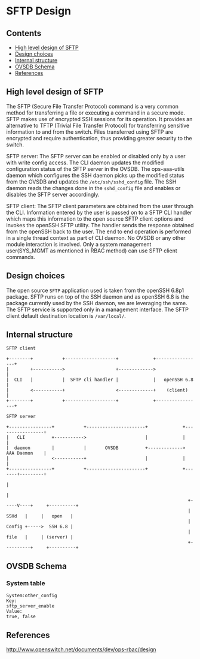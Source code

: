# SFTP Design

## Contents
   - [High level design of SFTP](#high-level-design-of-sftp)
   - [Design choices](#design-choices)
   - [Internal structure](#internal-structure)
   - [OVSDB Schema](#ovsdb-schema)
   - [References](#references)

## High level design of SFTP
The SFTP (Secure File Transfer Protocol) command is a very common method for transferring a file or executing a command in a secure mode. SFTP makes use of encrypted SSH sessions for its operation. It provides an alternative to TFTP (Trivial File Transfer Protocol) for transferring sensitive information to and from the switch. Files transferred using SFTP are encrypted and require authentication, thus providing greater security to the switch.

SFTP server:
The SFTP server can be enabled or disabled only by a user with write config access. The CLI daemon updates the modified configuration status of the SFTP server in the OVSDB. The ops-aaa-utils daemon which configures the SSH daemon picks up the modified status from the OVSDB and updates the `/etc/ssh/sshd_config` file. The SSH daemon reads the changes done in the `sshd_config` file and enables or disables the SFTP server accordingly.

SFTP client:
The SFTP client parameters are obtained from the user through the CLI. Information entered by the user is passed on to a SFTP CLI handler which maps this information to the open source SFTP client options and invokes the openSSH SFTP utility. The handler sends the response obtained from the openSSH back to the user. The end to end operation is performed in a single thread context as part of CLI daemon.
No OVSDB or any other module interaction is involved.
Only a system management user(SYS_MGMT as mentioned in RBAC method) can use SFTP client commands.

## Design choices

The open source `SFTP` application used is taken from the openSSH 6.8p1 package. SFTP runs on top of the SSH daemon and as openSSH 6.8 is the package currently used by the SSH daemon, we are leveraging the same.
The SFTP service is supported only in a management interface.
The SFTP client default destination location is `/var/local/`.

## Internal structure

```ditaa
SFTP client

+--------+           +-------------------+             +-----------------+
|        +----------->                   +------------->                 |
|  CLI   |           |  SFTP cli handler |             |   openSSH 6.8   |
|        <-----------+                   <-------------+    (client)     |
+--------+           +-------------------+             +-----------------+

```

```ditaa
SFTP server

+----------------+           +----------------------+             +-----------------+
|   CLI          +----------->                      |             |                 |
|  daemon        |           |       OVSDB          +------------->   AAA Daemon    |
|                <-----------+                      |             |                 |
+----------------+           +----------------------+             +-------+---------+
                                                                          |
                                                                          |
                                                                    +-----V----+     +----------+
                                                                    |   SSHd   |     |   open   |
                                                                    |   Config +----->  SSH 6.8 |
                                                                    |   file   |     | (server) |
                                                                    +----------+     +----------+

```

## OVSDB Schema
### System table
```
System:other_config
Key:
sftp_server_enable
Value:
true, false
```

## References
http://www.openswitch.net/documents/dev/ops-rbac/design
